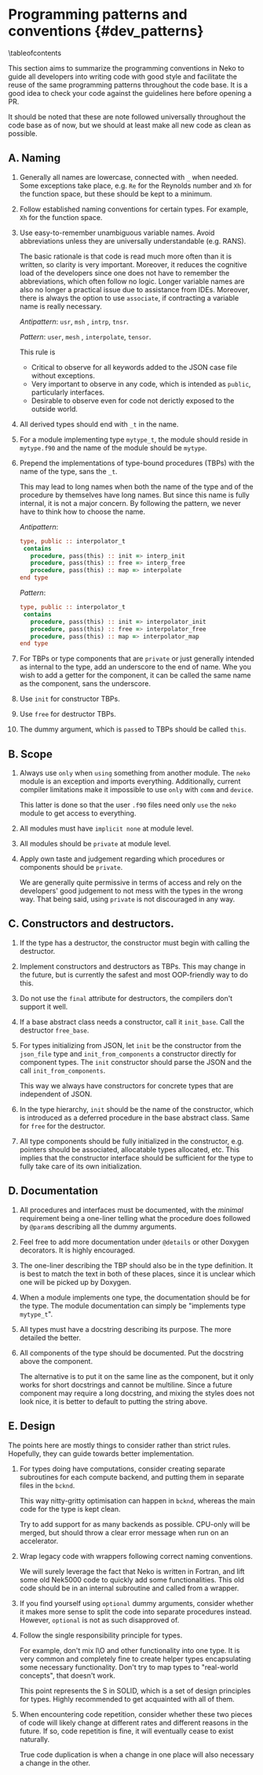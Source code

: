 # Programming patterns and conventions {#dev_patterns}

\tableofcontents

This section aims to summarize the programming conventions in Neko to guide all
developers into writing code with good style and facilitate the reuse of the
same programming patterns throughout the code base. It is a good idea to check
your code against the guidelines here before opening a PR.

It should be noted that these are note followed universally throughout the code
base as of now, but we should at least make all new code as clean as possible.

## A. Naming 

1. Generally all names are lowercase, connected with `_` when needed. Some
   exceptions take place, e.g. `Re` for the Reynolds number and `Xh` for the
   function space, but these should be kept to a minimum.

2. Follow established naming conventions for certain types. For example, `Xh`
   for the function space.  

3. Use easy-to-remember unambiguous variable names. Avoid abbreviations unless
   they are universally understandable (e.g. RANS).
   
   The basic rationale is that code is read much more often than it is written,
   so clarity is very important. Moreover, it reduces the cognitive load of the
   developers since one does not have to remember the abbreviations, which often
   follow no logic.  Longer variable names are also no longer a practical issue
   due to assistance from IDEs. Moreover, there is always the option to use
   `associate`, if contracting a variable name is really necessary.

   *Antipattern*: `usr`, `msh` , `intrp`, `tnsr`.

   *Pattern*: `user`, `mesh` , `interpolate`, `tensor`.

   This rule is
   * Critical to observe for all keywords added to the JSON case file without
     exceptions.
   * Very important to observe in any code, which is intended as `public`,
     particularly interfaces.
   * Desirable to observe even for code not derictly exposed to the outside
     world.
   
4. All derived types should end with `_t` in the name.

5. For a module implementing type `mytype_t`, the module should reside in
   `mytype.f90` and the name of the module should be `mytype`.

6. Prepend the implementations of type-bound procedures (TBPs) with the name of
   the type, sans the `_t`.

   This may lead to long names when both the name of the type and of the
   procedure by  themselves have long names. But since this name is fully
   internal, it is not a major concern. By following the pattern, we never have
   to think how to choose the name.

   *Antipattern*:

   ```fortran
   type, public :: interpolator_t
    contains
      procedure, pass(this) :: init => interp_init
      procedure, pass(this) :: free => interp_free
      procedure, pass(this) :: map => interpolate
   end type
   ```

   *Pattern*:

   ```fortran
   type, public :: interpolator_t
    contains
      procedure, pass(this) :: init => interpolator_init
      procedure, pass(this) :: free => interpolator_free
      procedure, pass(this) :: map => interpolator_map
   end type
   ```

7. For TBPs or type components that are `private` or just generally intended as
   internal to the type, add an underscore to the end of name. Whe you wish to
   add a getter for the component, it can be called the same name as the
   component, sans the underscore.

8. Use `init` for constructor TBPs.

9. Use `free` for destructor TBPs.

10. The dummy argument, which is `pass`ed to TBPs should be called  `this`.

## B. Scope

1. Always use `only` when `using` something from another module. The `neko`
   module is an exception and imports everything. Additionally, current compiler
   limitations make it impossible to use `only` with `comm` and `device`.

   This latter is done so that the user `.f90` files need only `use` the `neko`
   module to get access to everything.

2. All modules must have `implicit none` at module level.

3. All modules should be `private` at module level.

4. Apply own taste and judgement regarding which procedures or components
   should be `private`.

   We are generally quite permissive in terms of access and rely on the
   developers' good judgement to not mess with the types in the wrong way. That
   being said, using `private` is not discouraged in any way.

## C. Constructors and destructors. 

1.  If the type has a destructor, the constructor must begin with calling the
    destructor.

2.  Implement constructors and destructors as TBPs. This may change in the
    future, but is currently the safest and most OOP-friendly way to do this.

3.  Do not use the `final` attribute for destructors, the compilers don't
    support it well.

4. If a base abstract class needs a constructor, call it `init_base`. Call the
   destructor `free_base`.

5. For types initializing from JSON, let `init` be the constructor from the
   `json_file` type and `init_from_components` a constructor directly for
   component types. The `init` constructor should parse the JSON and the call
   `init_from_components`.

   This way we always have constructors for concrete types that are independent
   of JSON.

6. In the type hierarchy, `init` should be the name of the constructor, which is
   introduced as a deferred procedure in the base abstract class. Same for
   `free` for the destructor.

7. All type components should be fully initialized in the constructor, e.g.
   pointers should be associated, allocatable types allocated, etc. This implies
   that the constructor interface should be sufficient for the type to fully
   take care of its own initialization.


## D. Documentation

1. All procedures and interfaces must be documented, with the *minimal*
   requirement being a one-liner telling what the procedure does followed by
   `@param`s describing all the dummy  arguments. 

2. Feel free to add more documentation under `@details` or other Doxygen
   decorators. It is highly encouraged.

3. The one-liner describing the TBP should also be in the type definition. It is
   best to match the text in both of these places, since it is unclear which one
   will be picked up by Doxygen.

4. When a module implements one type, the documentation should be for the type.
   The module documentation can simply be "implements type `mytype_t`".

5. All types must have a docstring describing its purpose. The more detailed the
   better.

6. All components of the type should be documented. Put the docstring above the
   component.

   The alternative is to put it on the same line as the component, but it only
   works for short docstrings and cannot be multiline. Since a future component
   may require a long docstring, and mixing the styles does not look nice, it is
   better to default to putting the string above.

## E. Design

The points here are mostly things to consider rather than strict rules.
Hopefully, they can guide towards better implementation.

1. For types doing have computations, consider creating separate subroutines for
   each compute backend, and putting them in separate files in the `bcknd`.

   This way nitty-gritty optimisation can happen in `bcknd`, whereas the main
   code for the type is kept clean.

   Try to add support for as many backends as possible. CPU-only will be merged,
   but should throw a clear error message when run on an accelerator.
   

2. Wrap legacy code with wrappers following correct naming conventions.

   We will surely leverage the fact that Neko is written in Fortran, and lift
   some old Nek5000 code to quickly add some functionalities. This old code
   should be in an internal subroutine and called from a wrapper.


3. If you find yourself using `optional` dummy arguments, consider whether it
   makes more sense to split the code into separate procedures instead. However,
   `optional` is not as such disapproved of.

4. Follow the single responsibility principle for types.

   For example, don't mix I\O and other functionality into one type. It is very
   common and completely fine to create helper types encapsulating some
   necessary functionality. Don't try to map types to "real-world concepts",
   that doesn't work.

   This point represents the S in SOLID, which is a set of design principles for
   types. Highly recommended to get acquainted with all of them. 

5. When encountering code repetition, consider whether these two pieces of code
will likely change at different rates and different reasons in the future. If
so, code repetition is fine, it will eventually cease to exist naturally. 

   True code duplication is when a change in one place will also necessary a
   change in the other.










